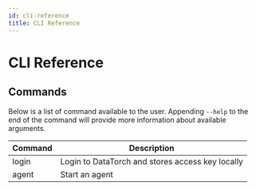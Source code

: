 ```yaml
---
id: cli-reference
title: CLI Reference
---
```


<CenteredImage src="/python.png" width="25%" />

# CLI Reference

## Commands

Below is a list of command available to the user. Appending `--help` to the end
of the command will provide more information about available arguments.

| Command | Description                                      |
| ------- | ------------------------------------------------ |
| login   | Login to DataTorch and stores access key locally |
| agent   | Start an agent                                   |
